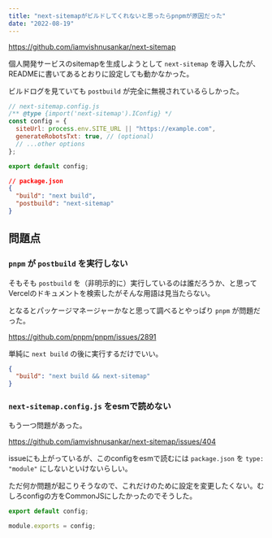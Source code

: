 ```yaml
---
title: "next-sitemapがビルドしてくれないと思ったらpnpmが原因だった"
date: "2022-08-19"
---
```


https://github.com/iamvishnusankar/next-sitemap

個人開発サービスのsitemapを生成しようとして `next-sitemap` を導入したが、READMEに書いてあるとおりに設定しても動かなかった。

ビルドログを見ていても `postbuild` が完全に無視されているらしかった。

```javascript
// next-sitemap.config.js
/** @type {import('next-sitemap').IConfig} */
const config = {
  siteUrl: process.env.SITE_URL || "https://example.com",
  generateRobotsTxt: true, // (optional)
  // ...other options
};

export default config;
```

```json
// package.json
{
  "build": "next build",
  "postbuild": "next-sitemap"
}
```

## 問題点

### `pnpm` が `postbuild` を実行しない

そもそも `postbuild` を（非明示的に）実行しているのは誰だろうか、と思ってVercelのドキュメントを検索したがそんな用語は見当たらない。

となるとパッケージマネージャーかなと思って調べるとやっぱり `pnpm` が問題だった。

https://github.com/pnpm/pnpm/issues/2891

単純に `next build` の後に実行するだけでいい。

```json
{
  "build": "next build && next-sitemap"
}
```

### `next-sitemap.config.js` をesmで読めない

もう一つ問題があった。

https://github.com/iamvishnusankar/next-sitemap/issues/404

issueにも上がっているが、このconfigをesmで読むには `package.json` を `type: "module"` にしないといけないらしい。

ただ何か問題が起こりそうなので、これだけのために設定を変更したくない。むしろconfigの方をCommonJSにしたかったのでそうした。

```javascript
export default config;
```

```javascript
module.exports = config;
```
